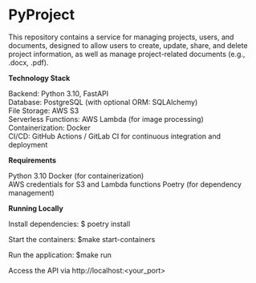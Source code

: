 # PyProject
This repository contains a service for managing projects, users, and documents, designed to allow users to create, update, share, and delete project information, as well as manage project-related documents (e.g., .docx, .pdf).

**Technology Stack**

Backend: Python 3.10, FastAPI  
Database: PostgreSQL (with optional ORM: SQLAlchemy)  
File Storage: AWS S3  
Serverless Functions: AWS Lambda (for image processing)  
Containerization: Docker  
CI/CD: GitHub Actions / GitLab CI for continuous integration and deployment



**Requirements**

Python 3.10
Docker (for containerization)  
AWS credentials for S3 and Lambda functions
Poetry (for dependency management)  

**Running Locally**  

Install dependencies:
$ poetry install  

Start the containers:
$make start-containers

Run the application:
$make run  

Access the API via http://localhost:<your_port>

